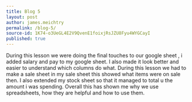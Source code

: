 ```yaml
---
title: Blog 5
layout: post
author: james.meichtry
permalink: /blog-5/
source-id: 1K74-o3UeGL4E2V9QvenE1foixjRsJZU8Fyu4WYGCayI
published: true
---
```

During this lesson we were doing the final touches to our google sheet , i added salary and pay to my google sheet. I also made it look better and easier to understand which columns do what. During this lesson we had to make a sale sheet in my sale sheet  this showed what items were on sale then. I also extended my stock sheet so that it managed to total u the amount i was spending. Overall this has shown me why we use spreadsheets, how they are helpful and how to use them.

